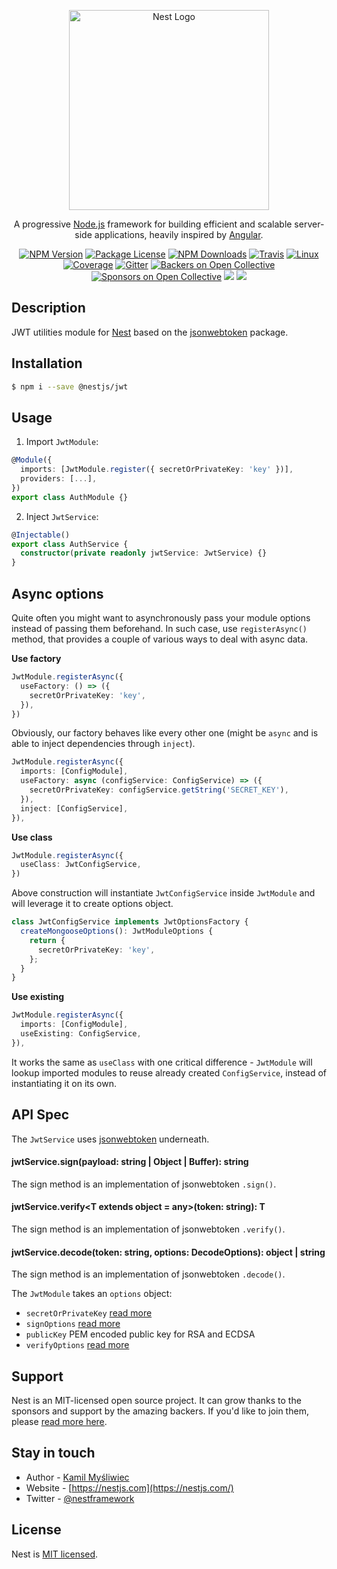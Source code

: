 <p align="center">
  <a href="http://nestjs.com/" target="blank"><img src="https://nestjs.com/img/logo_text.svg" width="320" alt="Nest Logo" /></a>
</p>

[travis-image]: https://api.travis-ci.org/nestjs/nest.svg?branch=master
[travis-url]: https://travis-ci.org/nestjs/nest
[linux-image]: https://img.shields.io/travis/nestjs/nest/master.svg?label=linux
[linux-url]: https://travis-ci.org/nestjs/nest

  <p align="center">A progressive <a href="http://nodejs.org" target="blank">Node.js</a> framework for building efficient and scalable server-side applications, heavily inspired by <a href="https://angular.io" target="blank">Angular</a>.</p>
    <p align="center">
<a href="https://www.npmjs.com/~nestjscore"><img src="https://img.shields.io/npm/v/@nestjs/core.svg" alt="NPM Version" /></a>
<a href="https://www.npmjs.com/~nestjscore"><img src="https://img.shields.io/npm/l/@nestjs/core.svg" alt="Package License" /></a>
<a href="https://www.npmjs.com/~nestjscore"><img src="https://img.shields.io/npm/dm/@nestjs/core.svg" alt="NPM Downloads" /></a>
<a href="https://travis-ci.org/nestjs/nest"><img src="https://api.travis-ci.org/nestjs/nest.svg?branch=master" alt="Travis" /></a>
<a href="https://travis-ci.org/nestjs/nest"><img src="https://img.shields.io/travis/nestjs/nest/master.svg?label=linux" alt="Linux" /></a>
<a href="https://coveralls.io/github/nestjs/nest?branch=master"><img src="https://coveralls.io/repos/github/nestjs/nest/badge.svg?branch=master#5" alt="Coverage" /></a>
<a href="https://gitter.im/nestjs/nestjs?utm_source=badge&utm_medium=badge&utm_campaign=pr-badge&utm_content=body_badge"><img src="https://badges.gitter.im/nestjs/nestjs.svg" alt="Gitter" /></a>
<a href="https://opencollective.com/nest#backer"><img src="https://opencollective.com/nest/backers/badge.svg" alt="Backers on Open Collective" /></a>
<a href="https://opencollective.com/nest#sponsor"><img src="https://opencollective.com/nest/sponsors/badge.svg" alt="Sponsors on Open Collective" /></a>
  <a href="https://paypal.me/kamilmysliwiec"><img src="https://img.shields.io/badge/Donate-PayPal-dc3d53.svg"/></a>
  <a href="https://twitter.com/nestframework"><img src="https://img.shields.io/twitter/follow/nestframework.svg?style=social&label=Follow"></a>
</p>
  <!--[![Backers on Open Collective](https://opencollective.com/nest/backers/badge.svg)](https://opencollective.com/nest#backer)
  [![Sponsors on Open Collective](https://opencollective.com/nest/sponsors/badge.svg)](https://opencollective.com/nest#sponsor)-->

## Description

JWT utilities module for [Nest](https://github.com/nestjs/nest) based on the [jsonwebtoken](https://github.com/auth0/node-jsonwebtoken) package.

## Installation

```bash
$ npm i --save @nestjs/jwt
```

## Usage

1. Import `JwtModule`:

```typescript
@Module({
  imports: [JwtModule.register({ secretOrPrivateKey: 'key' })],
  providers: [...],
})
export class AuthModule {}
```

2. Inject `JwtService`:

```typescript
@Injectable()
export class AuthService {
  constructor(private readonly jwtService: JwtService) {}
}
```

## Async options

Quite often you might want to asynchronously pass your module options instead of passing them beforehand. In such case, use `registerAsync()` method, that provides a couple of various ways to deal with async data.


**Use factory**
```typescript
JwtModule.registerAsync({
  useFactory: () => ({
    secretOrPrivateKey: 'key',
  }),
})
```
Obviously, our factory behaves like every other one (might be `async` and is able to inject dependencies through `inject`).

```typescript
JwtModule.registerAsync({
  imports: [ConfigModule],
  useFactory: async (configService: ConfigService) => ({
    secretOrPrivateKey: configService.getString('SECRET_KEY'),
  }),
  inject: [ConfigService],
}),
```

**Use class**
```typescript
JwtModule.registerAsync({
  useClass: JwtConfigService,
})
```
Above construction will instantiate `JwtConfigService` inside `JwtModule` and will leverage it to create options object.
```typescript
class JwtConfigService implements JwtOptionsFactory {
  createMongooseOptions(): JwtModuleOptions {
    return {
      secretOrPrivateKey: 'key',
    };
  }
}
```

**Use existing**
```typescript
JwtModule.registerAsync({
  imports: [ConfigModule],
  useExisting: ConfigService,
}),
```
It works the same as `useClass` with one critical difference - `JwtModule` will lookup imported modules to reuse already created `ConfigService`, instead of instantiating it on its own.


## API Spec

The `JwtService` uses [jsonwebtoken](https://github.com/auth0/node-jsonwebtoken) underneath.

#### jwtService.sign(payload: string | Object | Buffer): string
The sign method is an implementation of jsonwebtoken `.sign()`.

#### jwtService.verify\<T extends object = any>(token: string): T
The sign method is an implementation of jsonwebtoken `.verify()`.

#### jwtService.decode(token: string, options: DecodeOptions): object | string
The sign method is an implementation of jsonwebtoken `.decode()`.

The `JwtModule` takes an `options` object:
- `secretOrPrivateKey` [read more](https://github.com/auth0/node-jsonwebtoken#jwtsignpayload-secretorprivatekey-options-callback)
- `signOptions` [read more](https://github.com/auth0/node-jsonwebtoken#jwtsignpayload-secretorprivatekey-options-callback)
- `publicKey` PEM encoded public key for RSA and ECDSA
- `verifyOptions` [read more](https://github.com/auth0/node-jsonwebtoken#jwtverifytoken-secretorpublickey-options-callback)

## Support

Nest is an MIT-licensed open source project. It can grow thanks to the sponsors and support by the amazing backers. If you'd like to join them, please [read more here](https://docs.nestjs.com/support).

## Stay in touch

* Author - [Kamil Myśliwiec](https://kamilmysliwiec.com)
* Website - [https://nestjs.com](https://nestjs.com/)
* Twitter - [@nestframework](https://twitter.com/nestframework)

## License

Nest is [MIT licensed](LICENSE).
